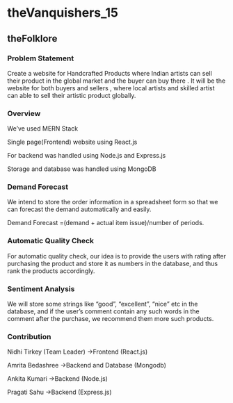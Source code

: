 # theVanquishers_15
## theFolklore


### Problem Statement
Create a website for Handcrafted Products where Indian artists can sell their product in the global market and the buyer can buy there . It will be the website for both buyers and sellers , where local artists and skilled artist can able to sell their artistic product globally.



### Overview

We’ve used MERN Stack

Single page(Frontend) website using React.js

For backend was handled using Node.js and   Express.js

Storage and database was handled using  MongoDB



### Demand Forecast

We intend to store the order information in a spreadsheet form so that we can forecast the demand automatically and easily.

Demand Forecast =(demand + actual item issue)/number of periods.



### Automatic Quality Check

For automatic quality check, our idea is to provide the users with rating after purchasing the product and store it as numbers in the database, and thus rank the products accordingly.



### Sentiment Analysis

We will store some strings like “good”, “excellent”, “nice” etc in the database, and if the user’s comment contain any such words in the comment after the purchase, we recommend them more such products.



### Contribution

Nidhi Tirkey (Team Leader)
       ->Frontend (React.js)
       
 Amrita Bedashree
       ->Backend and Database (Mongodb)
       
Ankita Kumari
       ->Backend (Node.js)
       
Pragati Sahu
       ->Backend (Express.js)

